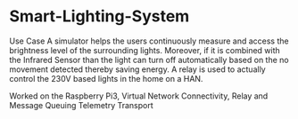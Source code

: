 # Smart-Lighting-System
Use Case
A simulator helps the users continuously measure and access the brightness level of the surrounding lights.
Moreover, if it is combined with the Infrared Sensor than the light can turn off automatically based on the no movement detected thereby saving energy.
A relay is used to actually control the 230V based lights in the home on a HAN. 

Worked on the Raspberry Pi3, Virtual Network Connectivity, Relay and Message Queuing Telemetry Transport
